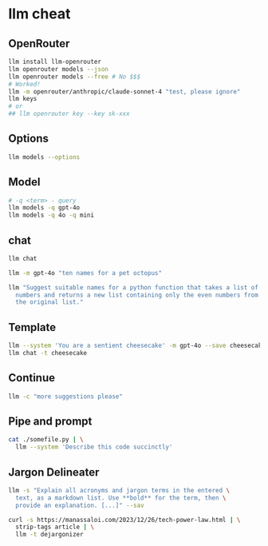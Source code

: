 # llm cheat

## OpenRouter

```sh
llm install llm-openrouter
llm openrouter models --json
llm openrouter models --free # No $$$
# Worked!
llm -m openrouter/anthropic/claude-sonnet-4 "test, please ignore"
llm keys
# or
## llm openrouter key --key sk-xxx
```

## Options

```sh
llm models --options
```

## Model

```sh
# -q <term> - query
llm models -q gpt-4o
llm models -q 4o -q mini
```

## chat

```sh
llm chat
```

```sh
llm -m gpt-4o "ten names for a pet octopus"
```

```sh
llm "Suggest suitable names for a python function that takes a list of \
  numbers and returns a new list containing only the even numbers from \
  the original list."
```

## Template

```sh
llm --system 'You are a sentient cheesecake' -m gpt-4o --save cheesecake
llm chat -t cheesecake
```

## Continue

```sh
llm -c "more suggestions please"
```

## Pipe and prompt

```sh
cat ./somefile.py | \
  llm --system 'Describe this code succinctly'
```

## Jargon Delineater

```sh
llm -s "Explain all acronyms and jargon terms in the entered \
  text, as a markdown list. Use **bold** for the term, then \
  provide an explanation. [...]" --sav
```

```sh
curl -s https://manassaloi.com/2023/12/26/tech-power-law.html | \
  strip-tags article | \
  llm -t dejargonizer
```
